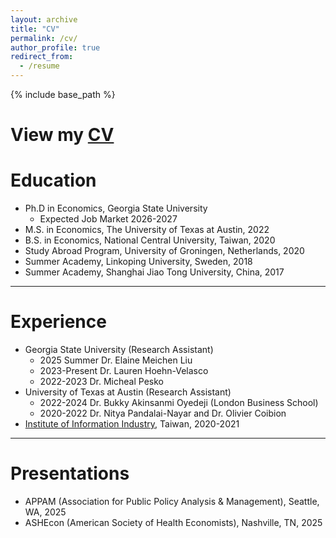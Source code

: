```yaml
---
layout: archive
title: "CV"
permalink: /cv/
author_profile: true
redirect_from:
  - /resume
---
```


{% include base_path %}

# View my [CV](/files/CV_Yu-Ting_v2_Sep2025_pub.pdf)

Education
======
* Ph.D in Economics, Georgia State University
  * Expected Job Market 2026-2027
* M.S. in Economics, The University of Texas at Austin, 2022
* B.S. in Economics, National Central University, Taiwan, 2020
* Study Abroad Program, University of Groningen, Netherlands, 2020
* Summer Academy, Linkoping University, Sweden, 2018
* Summer Academy, Shanghai Jiao Tong University, China, 2017

---

Experience
======
* Georgia State University (Research Assistant)
  * 2025 Summer Dr. Elaine Meichen Liu
  * 2023-Present Dr. Lauren Hoehn-Velasco
  * 2022-2023 Dr. Micheal Pesko  
* University of Texas at Austin (Research Assistant)
  * 2022-2024 Dr. Bukky Akinsanmi Oyedeji (London Business School)
  * 2020-2022 Dr. Nitya Pandalai-Nayar and Dr. Olivier Coibion 
* [Institute of Information Industry](https://www.iii.org.tw/en), Taiwan, 2020-2021


---
  
Presentations
======
* APPAM (Association for Public Policy Analysis & Management), Seattle, WA, 2025
* ASHEcon (American Society of Health Economists), Nashville, TN, 2025

